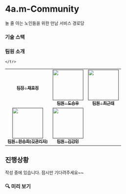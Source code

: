 # 4a.m-Community

놀 줄 아는 노인들을 위한 만남 서비스 경로당

### 기술 스택

### 팀원 소개
<table>
  <tbody>
    <tr>
      <td align="center"><a href=""><img src="width="100px;" alt=""/><br /><sub><b>팀장 : 채호정</b></sub></a><br /></td>
      <td align="center"><a href=""><img src="" width="100px;" alt=""/><br /><sub><b>팀원 : 도승우</b></sub></a><br /></td>
      <td align="center"><a href=""><img src="" width="100px;" alt=""/><br /><sub><b>팀원 : 최근태</b></sub></a><br /></td>
     <tr/>
      <td align="center"><a href=""><img src="" width="100px;" alt=""/><br /><sub><b>팀원 : 한승희(깃관리자)</b></sub></a><br /></td>
      <td align="center"><a href=""><img src="" width="100px;" alt=""/><br /><sub><b>팀원 : 김강민</b></sub></a><br /></td>
   
    </tr>
  </tbody>
</table>

## 진행상황

작성 중에 있습니다. 잠시만 기다려주세요~~

### 🔍 미리 보기

###



